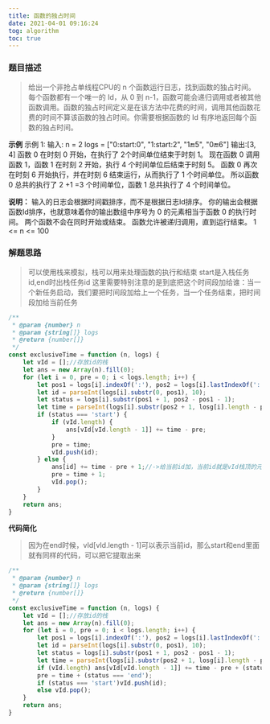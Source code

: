 ```yaml
---
title: 函数的独占时间
date: 2021-04-01 09:16:24
tog: algorithm
toc: true
---
```


### 题目描述
>给出一个非抢占单线程CPU的 n 个函数运行日志，找到函数的独占时间。每个函数都有一个唯一的 Id，从 0 到 n-1，函数可能会递归调用或者被其他函数调用。函数的独占时间定义是在该方法中花费的时间，调用其他函数花费的时间不算该函数的独占时间。你需要根据函数的 Id 有序地返回每个函数的独占时间。

**示例**
示例 1:
输入:
n = 2
logs = 
["0:start:0",
 "1:start:2",
 "1:end:5",
 "0:end:6"]
输出:[3, 4]
函数 0 在时刻 0 开始，在执行了  2个时间单位结束于时刻 1。
现在函数 0 调用函数 1，函数 1 在时刻 2 开始，执行 4 个时间单位后结束于时刻 5。
函数 0 再次在时刻 6 开始执行，并在时刻 6 结束运行，从而执行了 1 个时间单位。
所以函数 0 总共的执行了 2 +1 =3 个时间单位，函数 1 总共执行了 4 个时间单位。

**说明：**
输入的日志会根据时间戳排序，而不是根据日志Id排序。
你的输出会根据函数Id排序，也就意味着你的输出数组中序号为 0 的元素相当于函数 0 的执行时间。
两个函数不会在同时开始或结束。
函数允许被递归调用，直到运行结束。
1 <= n <= 100

### 解题思路
>可以使用栈来模拟，栈可以用来处理函数的执行和结束
start是入栈任务id,end时出栈任务id
这里需要特别注意的是到底把这个时间段加给谁：当一个新任务启动，我们要把时间段加给上一个任务，当一个任务结束，把时间段加给当前任务

```js
/**
 * @param {number} n
 * @param {string[]} logs
 * @return {number[]}
 */
const exclusiveTime = function (n, logs) {
    let vId = [];//存放id的栈
    let ans = new Array(n).fill(0);
    for (let i = 0, pre = 0; i < logs.length; i++) {
        let pos1 = logs[i].indexOf(':'), pos2 = logs[i].lastIndexOf(':');
        let id = parseInt(logs[i].substr(0, pos1), 10);
        let status = logs[i].substr(pos1 + 1, pos2 - pos1 - 1);
        let time = parseInt(logs[i].substr(pos2 + 1, losg[i].length - pos2), 10);
        if (status === 'start') {
            if (vId.length) {
                ans[vId[vId.length - 1]] += time - pre;
            }
            pre = time;
            vId.push(id);
        } else {
            ans[id] += time - pre + 1;//->给当前id加，当前id就是vId栈顶的元素，所以此时id也可以使用vId[vId.length - 1]来表示 -》ans[vId[vId.length - 1]]
            pre = time + 1;
            vId.pop();
        }
    }
    return ans;
}
```

**代码简化**
>因为在end时候，vId[vId.length - 1]可以表示当前id，那么start和end里面就有同样的代码，可以把它提取出来
```js
/**
 * @param {number} n
 * @param {string[]} logs
 * @return {number[]}
 */
const exclusiveTime = function (n, logs) {
    let vId = [];//存放id的栈
    let ans = new Array(n).fill(0);
    for (let i = 0, pre = 0; i < logs.length; i++) {
        let pos1 = logs[i].indexOf(':'), pos2 = logs[i].lastIndexOf(':');
        let id = parseInt(logs[i].substr(0, pos1), 10);
        let status = logs[i].substr(pos1 + 1, pos2 - pos1 - 1);
        let time = parseInt(logs[i].substr(pos2 + 1, losg[i].length - pos2), 10);
        if (vId.length) ans[vId[vId.length - 1]] += time - pre + (status === 'end');
        pre = time + (status === 'end');
        if (status === 'start')vId.push(id); 
        else vId.pop();
    }
    return ans;
}
```
